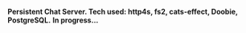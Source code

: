 **Persistent Chat Server. Tech used: http4s, fs2, cats-effect, Doobie, PostgreSQL.**
**In progress...**
